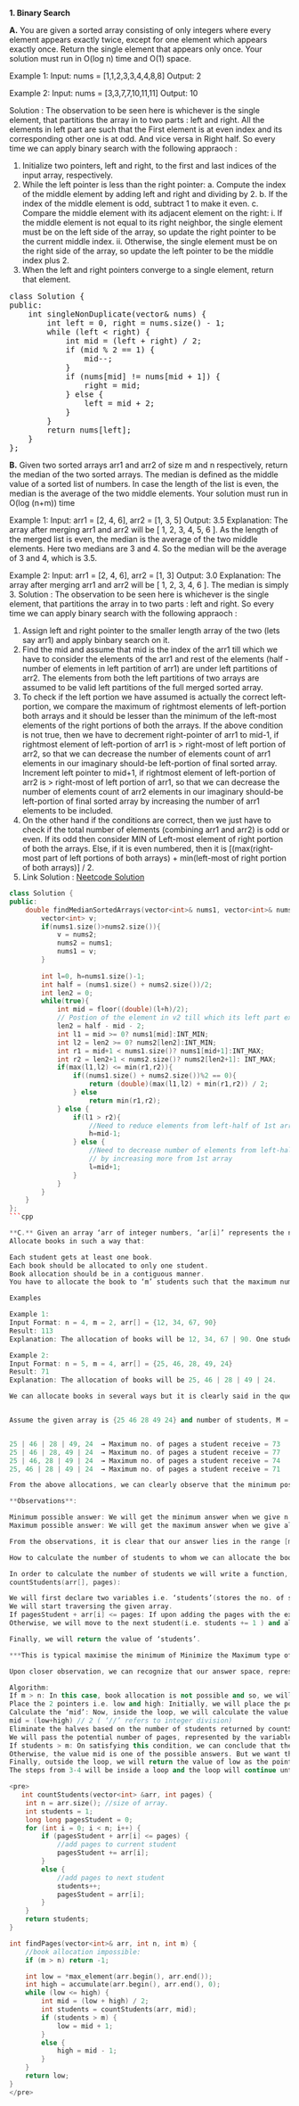 **1. Binary Search**

**A.** You are given a sorted array consisting of only integers where every element appears exactly twice, except for one element which appears exactly once.
   Return the single element that appears only once.
   Your solution must run in O(log n) time and O(1) space.

Example 1:
Input: nums = [1,1,2,3,3,4,4,8,8]
Output: 2

Example 2:
Input: nums = [3,3,7,7,10,11,11]
Output: 10

Solution : The observation to be seen here is whichever is the single element, that partitions the array in to two parts : left and right. 
           All the elements in left part are such that the First element is at even index and its corresponding other one is at odd. And vice versa in Right half.
           So every time we can apply binary search with the following appraoch :

1. Initialize two pointers, left and right, to the first and last indices of the input array, respectively.
2. While the left pointer is less than the right pointer:
    a. Compute the index of the middle element by adding left and right and dividing by 2.
    b. If the index of the middle element is odd, subtract 1 to make it even.
    c. Compare the middle element with its adjacent element on the right:
       i. If the middle element is not equal to its right neighbor, the single element must be on the left side of the array, so update the right pointer to be the current middle index.
       ii. Otherwise, the single element must be on the right side of the array, so update the left pointer to be the middle index plus 2.
3. When the left and right pointers converge to a single element, return that element.
   
<pre>
class Solution {
public:
    int singleNonDuplicate(vector<int>& nums) {
        int left = 0, right = nums.size() - 1;
        while (left < right) {
            int mid = (left + right) / 2;
            if (mid % 2 == 1) {
                mid--;
            }
            if (nums[mid] != nums[mid + 1]) {
                right = mid;
            } else {
                left = mid + 2;
            }
        }
        return nums[left];
    }
};
</pre>

**B.** Given two sorted arrays arr1 and arr2 of size m and n respectively, return the median of the two sorted arrays. The median is defined as the middle value of a sorted list of numbers. In case the length of the list is even, the median is the average of the two middle elements.
   Your solution must run in O(log (n+m)) time

Example 1:
Input: arr1 = [2, 4, 6], arr2 = [1, 3, 5]
Output: 3.5
Explanation: The array after merging arr1 and arr2 will be [ 1, 2, 3, 4, 5, 6 ]. As the length of the merged list is even, the median is the average of the two middle elements. Here two medians are 3 and 4. So the median will be the average of 3 and 4, which is 3.5.

Example 2:
Input: arr1 = [2, 4, 6], arr2 = [1, 3]
Output: 3.0
Explanation: The array after merging arr1 and arr2 will be [ 1, 2, 3, 4, 6 ]. The median is simply 3.
Solution : The observation to be seen here is whichever is the single element, that partitions the array in to two parts : left and right. 
           So every time we can apply binary search with the following appraoch :

1. Assign left and right pointer to the smaller length array of the two (lets say arr1) and apply binbary search on it.
2. Find the mid and assume that mid is the index of the arr1 till which we have to consider the elements of the arr1 and rest of the elements (half - number of elements in     left partition of arr1) are under left partitions of arr2. The elements from both the left partitions of two arrays are assumed to be valid left partitions of the full      merged sorted array.
3. To check if the left portion we have assumed is actually the correct left-portion, we compare the maximum of rightmost elements of left-portion both arrays and it should    be lesser than the minimum of the left-most elements of the right portions of both the arrays. 
   If the above condition is not true, then we have to decrement right-pointer of arr1 to mid-1, if rightmost element of left-portion of arr1 is > right-most of left           portion of arr2, so that we can decrease the number of elements count of arr1 elements in our imaginary should-be left-portion of final sorted array.
   Increment left pointer to mid+1, if rightmost element of left-portion of arr2 is > right-most of left portion of arr1, so that we can decrease the number of elements        count of arr2 elements in our imaginary should-be left-portion of final sorted array by increasing the number of arr1 elements to be included.
4. On the other hand if the conditions are correct, then we just have to check if the total number of elements (combining arr1 and arr2) is odd or even. If its odd then        consider MIN of Left-most element of right portion of both the arrays. Else, if it is even numbered, then it is [(max(right-most part of left portions of both arrays) +      min(left-most of right portion of both arrays)] / 2.
5. Link Solution : [Neetcode Solution](https://www.youtube.com/watch?v=q6IEA26hvXc)

```cpp
class Solution {
public:
    double findMedianSortedArrays(vector<int>& nums1, vector<int>& nums2) {
        vector<int> v;
        if(nums1.size()>nums2.size()){
            v = nums2;
            nums2 = nums1;
            nums1 = v;
        }
        
        int l=0, h=nums1.size()-1;
        int half = (nums1.size() + nums2.size())/2;
        int len2 = 0;
        while(true){
            int mid = floor((double)(l+h)/2);
            // Postion of the element in v2 till which its left part extends
            len2 = half - mid - 2;
            int l1 = mid >= 0? nums1[mid]:INT_MIN;
            int l2 = len2 >= 0? nums2[len2]:INT_MIN;
            int r1 = mid+1 < nums1.size()? nums1[mid+1]:INT_MAX;
            int r2 = len2+1 < nums2.size()? nums2[len2+1]: INT_MAX;
            if(max(l1,l2) <= min(r1,r2)){
                if((nums1.size() + nums2.size())%2 == 0){
                    return (double)(max(l1,l2) + min(r1,r2)) / 2;
                } else
                    return min(r1,r2);
            } else {
                if(l1 > r2){
                    //Need to reduce elements from left-half of 1st array
                    h=mid-1;
                } else {
                    //Need to decrease number of elements from left-half of 2nd array &
                    // by increasing more from 1st array
                    l=mid+1;
                }
            }
        }
    }
};
```cpp

**C.** Given an array ‘arr of integer numbers, ‘ar[i]’ represents the number of pages in the ‘i-th’ book. There are a ‘m’ number of students, and the task is to allocate all the books to the students.
Allocate books in such a way that:

Each student gets at least one book.
Each book should be allocated to only one student.
Book allocation should be in a contiguous manner.
You have to allocate the book to ‘m’ students such that the maximum number of pages assigned to a student is minimum. If the allocation of books is not possible. return -1

Examples

Example 1:
Input Format: n = 4, m = 2, arr[] = {12, 34, 67, 90}
Result: 113
Explanation: The allocation of books will be 12, 34, 67 | 90. One student will get the first 3 books and the other will get the last one.

Example 2:
Input Format: n = 5, m = 4, arr[] = {25, 46, 28, 49, 24}
Result: 71
Explanation: The allocation of books will be 25, 46 | 28 | 49 | 24.

We can allocate books in several ways but it is clearly said in the question that we have to allocate the books in such a way that the maximum number of pages received by a student should be minimum.


Assume the given array is {25 46 28 49 24} and number of students, M = 4. Now, we can allocate these books in different ways. Some of them are the following:


25 | 46 | 28 | 49, 24  → Maximum no. of pages a student receive = 73
25 | 46 | 28, 49 | 24  → Maximum no. of pages a student receive = 77
25 | 46, 28 | 49 | 24  → Maximum no. of pages a student receive = 74
25, 46 | 28 | 49 | 24  → Maximum no. of pages a student receive = 71

From the above allocations, we can clearly observe that the minimum possible maximum number of pages is 71.

**Observations**:

Minimum possible answer: We will get the minimum answer when we give n books of the array to n students(i.e. Each student will receive 1 book). Now, in this case, the maximum number of pages will be the maximum element in the array. So, the minimum possible answer is max(arr[]).
Maximum possible answer: We will get the maximum answer when we give all n books to a single student. The maximum no. of pages he/she will receive is the summation of array elements i.e. sum(arr[]). So, the maximum possible answer is sum(arr[]).

From the observations, it is clear that our answer lies in the range [max(arr[]), sum(arr[])].

How to calculate the number of students to whom we can allocate the books if one can receive at most ‘pages’ number of pages:

In order to calculate the number of students we will write a function, countStudents(). This function will take the array and ‘pages’ as parameters and return the number of students to whom we can allocate the books.
countStudents(arr[], pages):

We will first declare two variables i.e. ‘students’(stores the no. of students), and pagesStudent(stores the number of pages of a student). As we are starting with the first student, ‘students’ should be initialized with 1.
We will start traversing the given array.
If pagesStudent + arr[i] <= pages: If upon adding the pages with the existing number of pages does not exceed the limit, we can allocate this i-th book to the current student.
Otherwise, we will move to the next student(i.e. students += 1 ) and allocate the book.

Finally, we will return the value of ‘students’.

***This is typical maximise the minimum of Minimize the Maximum type of Problem. DP and recursion can also be used but the most optimized way of doing such type of Questions are Binary Search on the search space. Challenge only lies in deteriming what our search space is and how to determine isAllocation possible in O(n) Linear Time.***

Upon closer observation, we can recognize that our answer space, represented as [max(arr[]), sum(arr[])], is actually sorted. Additionally, we can identify a pattern that allows us to divide this space into two halves: one consisting of potential answers and the other of non-viable options. So, we will apply binary search on the answer space.

Algorithm:
If m > n: In this case, book allocation is not possible and so, we will return -1.
Place the 2 pointers i.e. low and high: Initially, we will place the pointers. The pointer low will point to max(arr[]) and the high will point to sum(arr[]).
Calculate the ‘mid’: Now, inside the loop, we will calculate the value of ‘mid’ using the following formula:
mid = (low+high) // 2 ( ‘//’ refers to integer division)
Eliminate the halves based on the number of students returned by countStudents():
We will pass the potential number of pages, represented by the variable 'mid', to the ‘countStudents()' function. This function will return the number of students to whom we can allocate the books.
If students > m: On satisfying this condition, we can conclude that the number ‘mid’ is smaller than our answer. So, we will eliminate the left half and consider the right half(i.e. low = mid+1).
Otherwise, the value mid is one of the possible answers. But we want the minimum value. So, we will eliminate the right half and consider the left half(i.e. high = mid-1).
Finally, outside the loop, we will return the value of low as the pointer will be pointing to the answer.
The steps from 3-4 will be inside a loop and the loop will continue until low crosses high.

<pre>
   int countStudents(vector<int> &arr, int pages) {
    int n = arr.size(); //size of array.
    int students = 1;
    long long pagesStudent = 0;
    for (int i = 0; i < n; i++) {
        if (pagesStudent + arr[i] <= pages) {
            //add pages to current student
            pagesStudent += arr[i];
        }
        else {
            //add pages to next student
            students++;
            pagesStudent = arr[i];
        }
    }
    return students;
}

int findPages(vector<int>& arr, int n, int m) {
    //book allocation impossible:
    if (m > n) return -1;

    int low = *max_element(arr.begin(), arr.end());
    int high = accumulate(arr.begin(), arr.end(), 0);
    while (low <= high) {
        int mid = (low + high) / 2;
        int students = countStudents(arr, mid);
        if (students > m) {
            low = mid + 1;
        }
        else {
            high = mid - 1;
        }
    }
    return low;
}
</pre>
